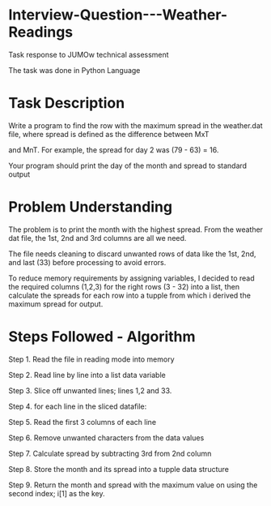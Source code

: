 # Interview-Question---Weather-Readings
Task response to JUMOw technical assessment

The task was done in Python Language

# Task Description

Write a program to find the row with the maximum spread in the weather.dat file, where spread is defined as the difference between MxT 

and MnT. For example, the spread for day 2 was (79 - 63) = 16.

Your program should print the day of the month and spread to standard output

# Problem Understanding

The problem is to print the month with the highest spread. From the weather dat file, the 1st, 2nd and 3rd columns are all we need.

The file needs cleaning to discard unwanted rows of data like the 1st, 2nd, and last (33) before processing to avoid errors.

To reduce memory requirements by assigning variables, I decided to read the required columns (1,2,3) for the right rows (3 - 32) into a list, then calculate the spreads for each row into a tupple from which i derived the maximum spread for output. 


# Steps Followed - Algorithm

Step 1. Read the file in reading mode into memory

Step 2. Read line by line into a list data variable 

Step 3. Slice off unwanted lines; lines 1,2 and 33.

Step 4. for each line in the sliced datafile:

Step 5.   Read the first 3 columns of each line

Step 6.   Remove unwanted characters from the data values

Step 7.   Calculate spread by subtracting 3rd from 2nd column

Step 8.   Store the month and its spread into a tupple data structure

Step 9. Return the month and spread with the maximum value on using the second index; i[1] as the key. 
